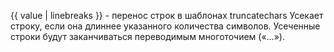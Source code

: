 {{ value | linebreaks }} - перенос строк в шаблонах
truncatechars Усекает строку, если она длиннее указанного количества символов. Усеченные строки будут заканчиваться переводимым многоточием («…»).